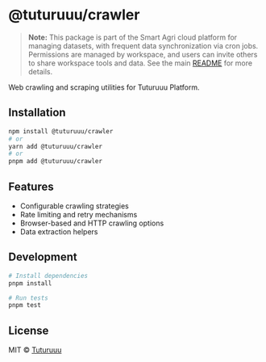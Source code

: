 # @tuturuuu/crawler

> **Note:** This package is part of the Smart Agri cloud platform for managing datasets, with frequent data synchronization via cron jobs. Permissions are managed by workspace, and users can invite others to share workspace tools and data. See the main [README](../../README.md) for more details.

Web crawling and scraping utilities for Tuturuuu Platform.

## Installation

```bash
npm install @tuturuuu/crawler
# or
yarn add @tuturuuu/crawler
# or
pnpm add @tuturuuu/crawler
```

## Features

- Configurable crawling strategies
- Rate limiting and retry mechanisms
- Browser-based and HTTP crawling options
- Data extraction helpers

## Development

```bash
# Install dependencies
pnpm install

# Run tests
pnpm test
```

## License

MIT © [Tuturuuu](https://github.com/tutur3u)
